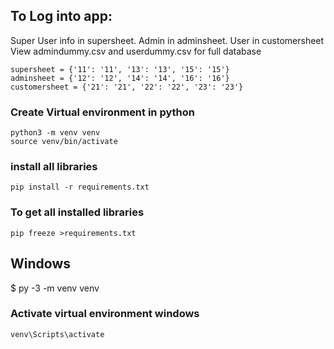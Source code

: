## To Log into app: 

Super User info in supersheet. Admin in adminsheet. User in customersheet
View admindummy.csv and userdummy.csv for full database
```
supersheet = {'11': '11', '13': '13', '15': '15'}   
adminsheet = {'12': '12', '14': '14', '16': '16'}    
customersheet = {'21': '21', '22': '22', '23': '23'}
```
### Create Virtual environment in python
```
python3 -m venv venv
source venv/bin/activate
```

### install all libraries

```
pip install -r requirements.txt 
```

### To get all installed libraries
```
pip freeze >requirements.txt
```

## Windows
$ py -3 -m venv venv

### Activate virtual environment windows
```
venv\Scripts\activate
```

